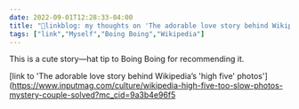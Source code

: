 ```yaml
---
date: 2022-09-01T12:28:33-04:00
title: "🔗linkblog: my thoughts on 'The adorable love story behind Wikipedia’s 'high five' photos'"
tags: ["link","Myself","Boing Boing","Wikipedia"]
---
```

This is a cute story—hat tip to Boing Boing for recommending it.
 

[link to 'The adorable love story behind Wikipedia’s 'high five' photos'](https://www.inputmag.com/culture/wikipedia-high-five-too-slow-photos-mystery-couple-solved?mc_cid=9a3b4e96f5
